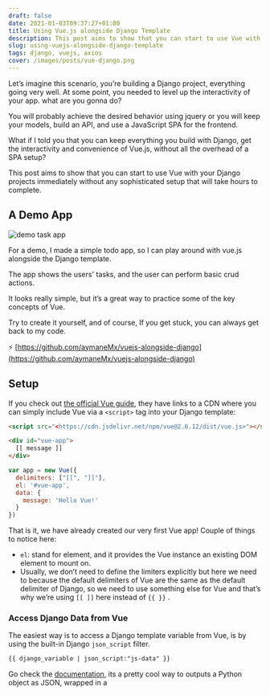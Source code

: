 ```yaml
---
draft: false
date: 2021-01-03T09:37:27+01:00
title: Using Vue.js alongside Django Template
description: This post aims to show that you can start to use Vue with your Django projects immediately without any sophisticated setup that will take hours to complete.
slug: using-vuejs-alongside-django-template
tags: django, vuejs, axios
cover: /images/posts/vue-django.png
---
```



Let’s imagine this scenario, you’re building a Django project, everything going very well. At some point, you needed to level up the interactivity of your app. what are you gonna do?

You will probably achieve the desired behavior using jquery or you will keep your models, build an API, and use a JavaScript SPA for the frontend.

What if I told you that you can keep everything you build with Django, get the interactivity and convenience of Vue.js, without all the overhead of a SPA setup?

This post aims to show that you can start to use Vue with your Django projects immediately without any sophisticated setup that will take hours to complete.

## A Demo App

![demo task app](/images/posts/demo-task-app.png)

For a demo, I made a simple todo app, so I can play around with vue.js alongside the Django template.

The app shows the users' tasks, and the user can perform basic crud actions.

It looks really simple, but it’s a great way to practice some of the key concepts of Vue.

Try to create it yourself, and of course, If you get stuck, you can always get back to my code.

:zap: [https://github.com/aymaneMx/vuejs-alongside-django](https://github.com/aymaneMx/vuejs-alongside-django)

## Setup

If you check out [the official Vue guide](https://vuejs.org/v2/guide/#Getting-Started), they have links to a CDN where you can simply include Vue via a `<script>` tag into your Django template:

```html
<script src="<https://cdn.jsdelivr.net/npm/vue@2.6.12/dist/vue.js>"></script>
```

```html
<div id="vue-app">
  [[ message ]]
</div>
```

```javascript
var app = new Vue({
  delimiters: ["[[", "]]"],
  el: '#vue-app',
  data: {
    message: 'Hello Vue!'
  }
})
```

That is it, we have already created our very first Vue app! Couple of things to notice here:

- `el`: stand for element, and it provides the Vue instance an existing DOM element to mount on.
- Usually, we don’t need to define the limiters explicitly but here we need to because the default delimiters of Vue are the same as the default delimiter of Django, so we need to use something else for Vue and that’s why we’re using `[[ ]]` here instead of `{{ }}` .

### Access Django Data from Vue

The easiest way is to access a Django template variable from Vue, is by using the built-in Django `json_script` filter.

```html
{{ django_variable | json_script:"js-data" }}
```

Go check the [documentation](https://docs.djangoproject.com/en/3.1/ref/templates/builtins/#json-script), its a pretty cool way to outputs a Python object as JSON, wrapped in a <script> tag, ready for use with JavaScript.

Unfortunately, This solution doesn't always work!

and that what happened to me when I tried to use the variable  `tasks` in the demo app:

```python
# todo/views.py
def home_view(request):
    tasks = Task.objects.all()
    context = {
        'tasks': tasks,
    }
    return render(request, 'home.html', context)
```

I get the following error!

```
Object of type QuerySet is not JSON serializable Django.
```

The way I solved this issue is by creating a task serializer,

```python
# todo/serializers.py
from rest_framework import serializers
from todo.models import Task

class TaskSerializer(serializers.ModelSerializer):
    class Meta:
        model = Task
        fields = "__all__"
```

and I use it in my view like this:

```python
# todo/views.py
from django.shortcuts import render
from todo.models import Task
from todo.serializers import TaskSerializer

def home_view(request):
    tasks = Task.objects.all()
    context = {
        'tasks': TaskSerializer(tasks, many=True).data,
    }
    return render(request, 'home.html', context)
```

## Consuming APIs

In the demo app, I was able to create, delete, update tasks, but only on the frontend side, nothing changed in the backend!

So I had to create a simple API that the Vue app can consume and display data from.

Next, I found myself googling how Vuejs consume APIs?

There are several ways to do so, but a very popular approach is to use [Axios](https://github.com/axios/axios), which is also recommended in [the official Vue Docs](https://vuejs.org/v2/cookbook/using-axios-to-consume-apis.html).

Same as Vue, You can include Axios via a script tag to your Django template.

```html
<script src="<https://cdn.jsdelivr.net/npm/axios/dist/axios.min.js>"></script>
```

To pass Django’s CSRF protection mechanism, Axios needs to include the respective cookie in its requests. To accomplish this is to set global Axios defaults:

```html
<script>
    axios.defaults.xsrfCookieName = 'csrftoken';
    axios.defaults.xsrfHeaderName = "X-CSRFTOKEN";
</script>
```

For example, let’s delete a task using Axios, assuming that `/api/<pk>/delete/` is the right endpoint.

```javascript
var url = '/api/' + task_id + '/delete/';
axios
	.delete(url)
	.then(response => {
		this.deleteTask(task_id)
	})
	.catch(error => {
		console.log(error);
	});
```

This call can be done within a Vue instance’s `mounted` hook or any other place where you can put JavaScript code.

## All done!

That wasn’t so hard! Now you can focus on building cool things with Vue on top of an API driven by Django.
